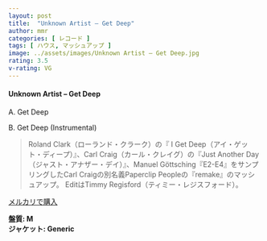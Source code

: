 ```yaml
---
layout: post
title:  "Unknown Artist – Get Deep"
author: mmr
categories: [ レコード ]
tags: [ ハウス, マッシュアップ ]
image: ../assets/images/Unknown Artist – Get Deep.jpg
rating: 3.5
v-rating: VG
---
```


#### Unknown Artist – Get Deep

A. Get Deep

B. Get Deep (Instrumental)

> Roland Clark（ローランド・クラーク）の『 I Get Deep（アイ・ゲット・ディープ）』、Carl Craig（カール・クレイグ）の『Just Another Day（ジャスト・アナザー・デイ）』、Manuel Göttsching『E2-E4』をサンプリングしたCarl Craigの別名義Paperclip Peopleの『remake』のマッシュアップ。 EditはTimmy Regisford（ティミー・レジスフォード）。

[メルカリで購入](https://jp.mercari.com/item/m62836204248)

<div class="mt-4 mb-4 d-flex align-items-center">
<strong class="mr-1">盤質: M</strong>
</div>
<div class="mt-4 mb-4 d-flex align-items-center">
<strong class="mr-1">ジャケット: Generic</strong>
</div>
